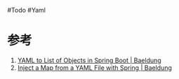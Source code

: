 #Todo  #Yaml 



# 参考
1. [YAML to List of Objects in Spring Boot | Baeldung](https://www.baeldung.com/spring-boot-yaml-list)
2. [Inject a Map from a YAML File with Spring | Baeldung](https://www.baeldung.com/spring-yaml-inject-map)